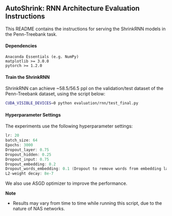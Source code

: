 ## AutoShrink: RNN Architecture Evaluation Instructions

This README contains the instructions for serving the ShrinkRNN models in the Penn-Treebank task.

#### Dependencies
```pip
Anaconda Essentials (e.g. NumPy)
matplotlib >= 3.0.0
pytorch >= 1.2.0
```

#### Train the ShrinkRNN

ShrinkRNN can achieve ~58.5/56.5 ppl on the validation/test dataset of the Penn-Treebank dataset,
using the script below:

```sh
CUDA_VISIBLE_DEVICES=0 python evaluation/rnn/test_final.py
```

#### Hyperparameter Settings

The experiments use the following hyperparameter settings:

```c
lr: 20
batch_size: 64
Epochs: 3000
Dropout_layer: 0.75
Dropout_hidden: 0.25
Dropout_input: 0.75
Dropout_embedding: 0.2
Dropout_words_embedding: 0.1 (Dropout to remove words from embedding layer)
L2-weight decay: 8e-7
```

We also use ASGD optimizer to improve the performance.

**Note**

* Results may vary from time to time while running this script, due to the nature of NAS networks.
